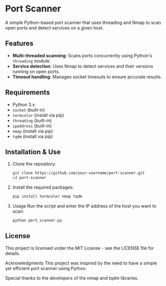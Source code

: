 
# Port Scanner

A simple Python-based port scanner that uses threading and Nmap to scan open ports and detect services on a given host.

## Features

- **Multi-threaded scanning**: Scans ports concurrently using Python's `threading` module.
- **Service detection**: Uses Nmap to detect services and their versions running on open ports.
- **Timeout handling**: Manages socket timeouts to ensure accurate results.

## Requirements

- Python 3.x
- `socket` (built-in)
- `termcolor` (install via pip)
- `threading` (built-in)
- `ipaddress` (built-in)
- `nmap` (install via pip)
- `tqdm` (install via pip)

## Installation & Use

1. Clone the repository:
   ```bash
   git clone https://github.com/your-username/port-scanner.git
   cd port-scanner

2. Install the required packages:
    ```bash
   pip install termcolor nmap tqdm

3. Usage
Run the script and enter the IP address of the host you want to scan:

   ```bash
   python port_scanner.py


## License
This project is licensed under the MIT License - see the LICENSE file for details.

Acknowledgments
This project was inspired by the need to have a simple yet efficient port scanner using Python.

Special thanks to the developers of the nmap and tqdm libraries.
